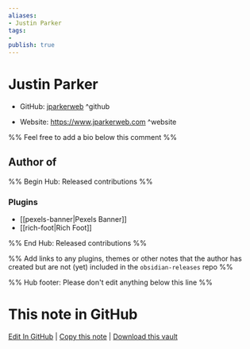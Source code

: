 ```yaml
---
aliases:
- Justin Parker
tags:
- 
publish: true
---
```


# Justin Parker

- GitHub: [jparkerweb](https://github.com/jparkerweb/) ^github
<!-- - Discord: `@` ^discord-->
- Website: <https://www.jparkerweb.com> ^website
<!-- - [[Publish sites|Publish site]]: <https://> ^publish-->

%% Feel free to add a bio below this comment %%


## Author of

%% Begin Hub: Released contributions %%
### Plugins
- [[pexels-banner|Pexels Banner]]
- [[rich-foot|Rich Foot]]

%% End Hub: Released contributions %%

%% Add links to any plugins, themes or other notes that the author has created but are not (yet) included in the `obsidian-releases` repo %%

<!--
### Unlisted plugins
-->

<!--
### Others
-->

<!--
## Sponsor this author
-->

<!-- - [[GitHub sponsors]]: [Sponsor @jparkerweb on GitHub Sponsors](https://github.com/sponsors/jparkerweb) ^github-sponsor-->
<!-- - [[Buy me a coffee]]: <https://> ^buy-me-a-coffee-->
<!-- - [[PayPal]]: <https://> ^paypal-->
<!-- - [[Patreon]]: <https://> ^patreon-->

<!--
## Follow this author
-->

<!-- - [[YouTube Channels|On YouTube]]: <https://> ^youtube-->
<!-- - Twitter: <https://> ^twitter-->
<!-- - ... -->

%% Hub footer: Please don't edit anything below this line %%

# This note in GitHub

<span class="git-footer">[Edit In GitHub](https://github.dev/obsidian-community/obsidian-hub/blob/main/01%20-%20Community/People/jparkerweb.md "git-hub-edit-note") | [Copy this note](https://raw.githubusercontent.com/obsidian-community/obsidian-hub/main/01%20-%20Community/People/jparkerweb.md "git-hub-copy-note") | [Download this vault](https://github.com/obsidian-community/obsidian-hub/archive/refs/heads/main.zip "git-hub-download-vault") </span>
